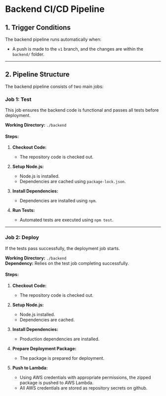 # Backend CI/CD Pipeline

## 1. Trigger Conditions

The backend pipeline runs automatically when:

- A push is made to the `v1` branch, and the changes are within the `backend/` folder.

---

## 2. Pipeline Structure

The backend pipeline consists of two main jobs:

### **Job 1: Test**

This job ensures the backend code is functional and passes all tests before deployment.

**Working Directory:** `./backend`

#### **Steps:**

1. **Checkout Code:**  
   - The repository code is checked out.

2. **Setup Node.js:**  
   - Node.js is installed.  
   - Dependencies are cached using `package-lock.json`.

3. **Install Dependencies:**  
   - Dependencies are installed using `npm`.

4. **Run Tests:**  
   - Automated tests are executed using `npm test`.  

---

### **Job 2: Deploy**

If the tests pass successfully, the deployment job starts.

**Working Directory:** `./backend`  
**Dependency:** Relies on the test job completing successfully.

#### **Steps:**

1. **Checkout Code:**  
   - The repository code is checked out.

2. **Setup Node.js:**  
   - Node.js installed.  
   - Dependencies are cached.

3. **Install Dependencies:**  
   - Production dependencies are installed.

4. **Prepare Deployment Package:**  
   - The package is prepared for deployment.

5. **Push to Lambda:**  
   - Using AWS credentials with appropriate permissions, the zipped package is pushed to AWS Lambda.  
   - All AWS credentials are stored as repository secrets on github.
